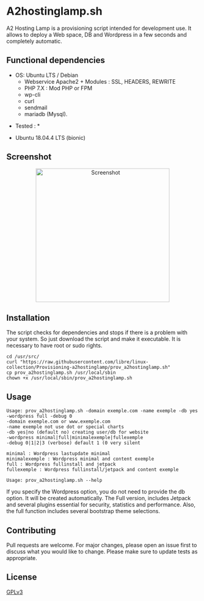 # A2hostinglamp.sh
A2 Hosting Lamp is a provisioning script intended for development use. It allows to deploy a Web space, DB and Wordpress in a few seconds and completely automatic.

## Functional dependencies

- OS: Ubuntu LTS / Debian
  - Webservice Apache2 + Modules : SSL, HEADERS, REWRITE 
  - PHP 7.X : Mod PHP or FPM
  - wp-cli
  - curl
  - sendmail
  - mariadb (Mysql).

* Tested : *
- Ubuntu 18.04.4 LTS (bionic)


## Screenshot 
<p align="center">
  <img src="screenshot.png" width="350" title="Screenshot">
</p>

## Installation

The script checks for dependencies and stops if there is a problem with your system. 
So just download the script and make it executable. It is necessary to have root or sudo rights.
 
```
cd /usr/src/
curl "https://raw.githubusercontent.com/libre/linux-collection/Provisioning-a2hostinglamp/prov_a2hostinglamp.sh"
cp prov_a2hostinglamp.sh /usr/local/sbin
chown +x /usr/local/sbin/prov_a2hostinglamp.sh
```

## Usage


```
Usage: prov_a2hostinglamp.sh -domain exemple.com -name exemple -db yes -wordpress full -debug 0
-domain exemple.com or www.exemple.com
-name exemple not use dot or special charts
-db yes|no (default no) creating user/db for website
-wordpress minimal|full|minimalexemple|fullexemple
-debug 0|1|2|3 (verbose) default 1 (0 very silent

minimal : Wordpress lastupdate minimal
minimalexemple : Wordpress minimal and content exemple
full : Wordpress fullinstall and jetpack
fullexemple : Wordpress fullinstall/jetpack and content exemple

Usage: prov_a2hostinglamp.sh --help
```

If you specify the Wordpress option, you do not need to provide the db option. It will be created automatically.
The Full version, includes Jetpack and several plugins essential for security, statistics and performance. Also, the full function includes several bootstrap theme selections.


## Contributing

Pull requests are welcome. For major changes, please open an issue first to discuss what you would like to change.
Please make sure to update tests as appropriate.

## License

[GPLv3](https://www.gnu.org/licenses/gpl-3.0.html)